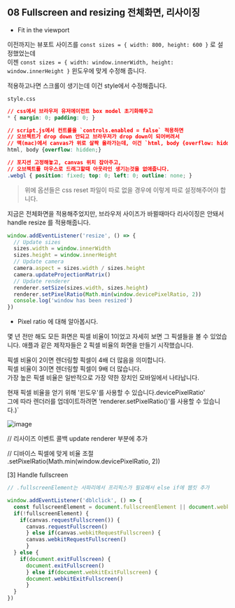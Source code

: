 ## 08 Fullscreen and resizing 전체화면, 리사이징


- Fit in the viewport

이전까지는 뷰포트 사이즈를 `const sizes = { width: 800, height: 600 }` 로 설정했었는데  
이젠  `const sizes = { width: window.innerWidth, height: window.innerHeight }` 윈도우에 맞게 수정해 줍니다.

적용하고나면 스크롤이 생기는데 이건 style에서 수정해줍니다.  

`style.css`
```css
// css에서 브라우저 유저에이전트 box model 초기화해주고
* { margin: 0; padding: 0; } 

// script.js에서 컨트롤을 `controls.enabled = false` 적용하면
// 오브젝트가 drop down 안되고 브라우저가 drop down이 되어버려서
// 맥(mac)에서 canvas가 위로 살짝 올라가는데, 이건 `html, body {overflow: hidden;}` 적용해주면됩니다.
html, body {overflow: hidden;}

// 포지션 고정해놓고, canvas 위치 잡아주고,
// 오브젝트를 마우스로 드래그할때 아웃라인 생기는것을 없애줍니다.
.webgl { position: fixed; top: 0; left: 0; outline: none; }
```

> 위에 옵션들은 css reset 파일이 따로 없을 경우에 이렇게 따로 설정해주어야 합니다.

지금은 전체화면을 적용해주었지만, 브라우저 사이즈가 바뀔때마다 리사이징은 안돼서  
handle resize 를 적용해줍니다.

```js
window.addEventListener('resize', () => {
  // Update sizes
  sizes.width = window.innerWidth
  sizes.height = window.innerHeight
  // Update camera
  camera.aspect = sizes.width / sizes.height
  camera.updateProjectionMatrix()
  // Update renderer
  renderer.setSize(sizes.width, sizes.height)
  renderer.setPixelRatio(Math.min(window.devicePixelRatio, 2))
  console.log('window has been resized')
})
```

- Pixel ratio 에 대해 알아봅시다.

몇 년 전만 해도 모든 화면은 픽셀 비율이 1이었고 자세히 보면 그 픽셀들을 볼 수 있었습니다.
애플과 같은 제작자들은 2 픽셀 비율의 화면을 만들기 시작했습니다.

픽셀 비율이 2이면 렌더링할 픽셀이 4배 더 많음을 의미합니다.  
픽셀 비율이 3이면 렌더링할 픽셀이 9배 더 많습니다.  
가장 높은 픽셀 비율은 일반적으로 가장 약한 장치인 모바일에서 나타납니다.

현재 픽셀 비율을 얻기 위해 '윈도우'를 사용할 수 있습니다.devicePixelRatio'  
그에 따라 렌더러를 업데이트하려면 'renderer.setPixelRatio()'를 사용할 수 있습니다.)`

![image](https://user-images.githubusercontent.com/54713067/128642671-ca59041f-f2db-4c7e-82d3-9683c068df7a.png)

// 리사이즈 이벤트 콜백 update renderer 부분에 추가

// 디바이스 픽셀에 맞게 비율 조절
.setPixelRatio(Math.min(window.devicePixelRatio, 2))


[3] Handle fullscreen

```js
// .fullscreenElement는 사파리에서 프리픽스가 필요해서 else if에 웹킷 추가

window.addEventListener('dblclick', () => {
  const fullscreenElement = document.fullscreenElement || document.webkitFullscreenElement
  if(!fullscreenElement) {
    if(canvas.requestFullscreen()) {
      canvas.requestFullscreen()
      } else if(canvas.webkitRequestFullscreen) {
      canvas.webkitRequestFullscreen()
      }
  } else {
    if(document.exitFullscreen) {
      document.exitFullscreen()
      } else if(document.webkitExitFullscreen) {
      document.webkitExitFullscreen()
      }
  }
})
```





